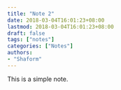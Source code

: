 ```yaml
---
title: "Note 2"
date: 2018-03-04T16:01:23+08:00
lastmod: 2018-03-04T16:01:23+08:00
draft: false
tags: ["notes"]
categories: ["Notes"]
authors:
- "Shaform"
---
```


This is a simple note.
